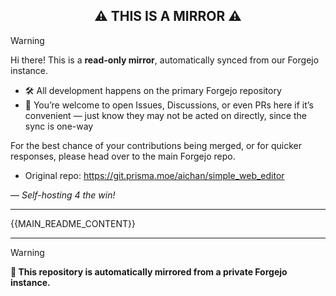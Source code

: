 <h2 align="center">⚠️ THIS IS A MIRROR ⚠️</h2>

> [!WARNING]  
> Hi there! This is a **read-only mirror**, automatically synced from our Forgejo instance.  
>   
> - 🛠️ All development happens on the primary Forgejo repository  
> - 💬 You’re welcome to open Issues, Discussions, or even PRs here if it’s convenient — just know they may not be acted on directly, since the sync is one-way  
>   
> For the best chance of your contributions being merged, or for quicker responses, please head over to the main Forgejo repo.  
>   
> - Original repo: https://git.prisma.moe/aichan/simple_web_editor
>   
> — *Self-hosting 4 the win!*

---

{{MAIN_README_CONTENT}}

---

> [!WARNING]
> **🔗 This repository is automatically mirrored from a private Forgejo instance.**